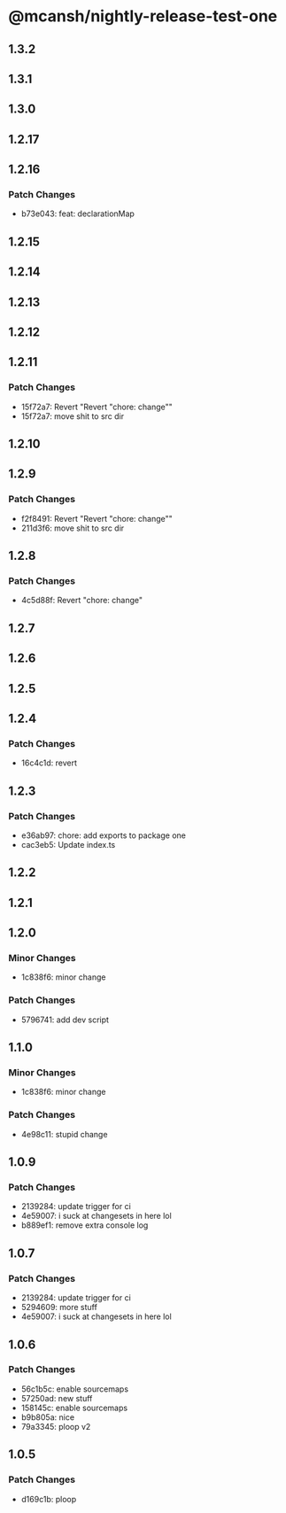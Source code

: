 # @mcansh/nightly-release-test-one

## 1.3.2

## 1.3.1

## 1.3.0

## 1.2.17

## 1.2.16

### Patch Changes

- b73e043: feat: declarationMap

## 1.2.15

## 1.2.14

## 1.2.13

## 1.2.12

## 1.2.11

### Patch Changes

- 15f72a7: Revert "Revert "chore: change""
- 15f72a7: move shit to src dir

## 1.2.10

## 1.2.9

### Patch Changes

- f2f8491: Revert "Revert "chore: change""
- 211d3f6: move shit to src dir

## 1.2.8

### Patch Changes

- 4c5d88f: Revert "chore: change"

## 1.2.7

## 1.2.6

## 1.2.5

## 1.2.4

### Patch Changes

- 16c4c1d: revert

## 1.2.3

### Patch Changes

- e36ab97: chore: add exports to package one
- cac3eb5: Update index.ts

## 1.2.2

## 1.2.1

## 1.2.0

### Minor Changes

- 1c838f6: minor change

### Patch Changes

- 5796741: add dev script

## 1.1.0

### Minor Changes

- 1c838f6: minor change

### Patch Changes

- 4e98c11: stupid change

## 1.0.9

### Patch Changes

- 2139284: update trigger for ci
- 4e59007: i suck at changesets in here lol
- b889ef1: remove extra console log

## 1.0.7

### Patch Changes

- 2139284: update trigger for ci
- 5294609: more stuff
- 4e59007: i suck at changesets in here lol

## 1.0.6

### Patch Changes

- 56c1b5c: enable sourcemaps
- 57250ad: new stuff
- 158145c: enable sourcemaps
- b9b805a: nice
- 79a3345: ploop v2

## 1.0.5

### Patch Changes

- d169c1b: ploop
